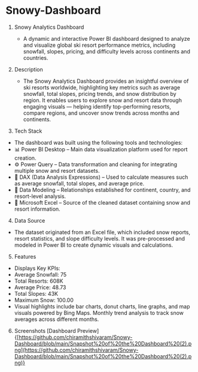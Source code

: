 # Snowy-Dashboard

1. Snowy Analytics Dashboard
   - A dynamic and interactive Power BI dashboard designed to analyze and visualize global ski resort performance metrics, including snowfall, slopes, pricing, and difficulty levels across continents and               countries.

2. Description
   - The Snowy Analytics Dashboard provides an insightful overview of ski resorts worldwide, highlighting key metrics such as average snowfall, total slopes, pricing trends, and snow distribution by region.
It enables users to explore snow and resort data through engaging visuals — helping identify top-performing resorts, compare regions, and uncover snow trends across months and continents.

3. Tech Stack
- The dashboard was built using the following tools and technologies:
- 📊 Power BI Desktop – Main data visualization platform used for report creation.
- ⚙️ Power Query – Data transformation and cleaning for integrating multiple snow and resort datasets.
- 📐 DAX (Data Analysis Expressions) – Used to calculate measures such as average snowfall, total slopes, and average price.
- 🔗 Data Modeling – Relationships established for continent, country, and resort-level analysis.
- 📑 Microsoft Excel – Source of the cleaned dataset containing snow and resort information.

4. Data Source
  - The dataset originated from an Excel file, which included snow reports, resort statistics, and slope difficulty levels. It was pre-processed and modeled in Power BI to create dynamic visuals and calculations.

5. Features
- Displays Key KPIs:
- Average Snowfall: 75
- Total Resorts: 608K
- Average Price: 48.73
- Total Slopes: 43K
- Maximum Snow: 100.00
- Visual highlights include bar charts, donut charts, line graphs, and map visuals powered by Bing Maps.
Monthly trend analysis to track snow averages across different months.

6. Screenshots [Dashboard Preview] {[https://github.com/chiramithshivaram/Snowy-Dashboard/blob/main/Snapshot%20of%20the%20Dashboard%20(2).png](https://github.com/chiramithshivaram/Snowy-Dashboard/blob/main/Snapshot%20of%20the%20Dashboard%20(2).png)}
